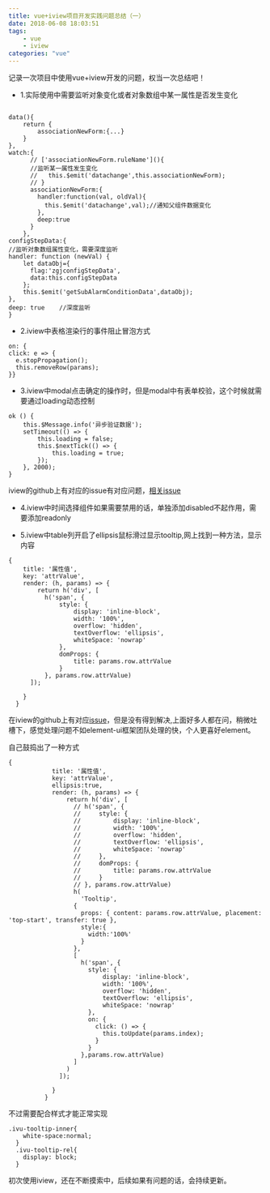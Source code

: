 ```yaml
---
title: vue+iview项目开发实践问题总结（一）
date: 2018-06-08 18:03:51
tags: 
	- vue
	- iview
categories: "vue"
---
```


记录一次项目中使用vue+iview开发的问题，权当一次总结吧！  

<!--more-->  

* 1.实际使用中需要监听对象变化或者对象数组中某一属性是否发生变化

```

data(){
    return {
        associationNewForm:{...}
    }
},
watch:{
      // ['associationNewForm.ruleName'](){
      //监听某一属性发生变化
      //   this.$emit('datachange',this.associationNewForm);
      // }
      associationNewForm:{
        handler:function(val, oldVal){
          this.$emit('datachange',val);//通知父组件数据变化
        },
        deep:true
      }
    },
configStepData:{
//监听对象数组属性变化，需要深度监听
handler: function (newVal) {
    let dataObj={
      flag:'zgjconfigStepData',
      data:this.configStepData
    };
    this.$emit('getSubAlarmConditionData',dataObj);
},
deep: true    //深度监听
}
```


* 2.iview中表格渲染行的事件阻止冒泡方式

```
on: {
click: e => {
  e.stopPropagation();
  this.removeRow(params);
}}
```


* 3.iview中modal点击确定的操作时，但是modal中有表单校验，这个时候就需要通过loading动态控制
```
ok () {
    this.$Message.info('异步验证数据');
    setTimeout(() => {
        this.loading = false;
        this.$nextTick(() => {
            this.loading = true;
        });
    }, 2000);
}
```
iview的github上有对应的issue有对应问题，[相关issue](https://github.com/iview/iview/issues/597#issuecomment-292422473)


* 4.iview中时间选择组件如果需要禁用的话，单独添加disabled不起作用，需要添加readonly


* 5.iview中table列开启了ellipsis鼠标滑过显示tooltip,网上找到一种方法，显示内容

```
{
    title: '属性值',
    key: 'attrValue',
    render: (h, params) => {
        return h('div', [
          h('span', {
              style: {
                  display: 'inline-block',
                  width: '100%',
                  overflow: 'hidden',
                  textOverflow: 'ellipsis',
                  whiteSpace: 'nowrap'
              },
              domProps: {
                  title: params.row.attrValue
              }
          }, params.row.attrValue)
      ]);

    }
  }
```
在iview的github上有对应[issue](https://github.com/iview/iview/issues/1667)，但是没有得到解决,上面好多人都在问，稍微吐槽下，感觉处理问题不如element-ui框架团队处理的快，个人更喜好element。

自己鼓捣出了一种方式

```
{
            title: '属性值',
            key: 'attrValue',
            ellipsis:true,
            render: (h, params) => {
                return h('div', [
                  // h('span', {
                  //     style: {
                  //         display: 'inline-block',
                  //         width: '100%',
                  //         overflow: 'hidden',
                  //         textOverflow: 'ellipsis',
                  //         whiteSpace: 'nowrap'
                  //     },
                  //     domProps: {
                  //         title: params.row.attrValue
                  //     }
                  // }, params.row.attrValue)
                  h(
                    'Tooltip',
                  {
                    props: { content: params.row.attrValue, placement: 'top-start', transfer: true },
                    style:{
                      width:'100%'
                    }
                  },
                  [
                    h('span', {
                      style: {
                          display: 'inline-block',
                          width: '100%',
                          overflow: 'hidden',
                          textOverflow: 'ellipsis',
                          whiteSpace: 'nowrap'
                      },
                      on: {
                        click: () => {
                          this.toUpdate(params.index);
                        }
                      }
                    },params.row.attrValue)
                  ]
                )
              ]);

            }
          }
```

不过需要配合样式才能正常实现

```
.ivu-tooltip-inner{
    white-space:normal;
  }
  .ivu-tooltip-rel{
    display: block;
  }
```
初次使用iview，还在不断摸索中，后续如果有问题的话，会持续更新。 
